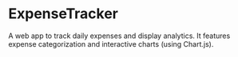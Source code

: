 # ExpenseTracker
A web app to track daily expenses and display analytics. It features expense categorization and interactive charts (using Chart.js).
